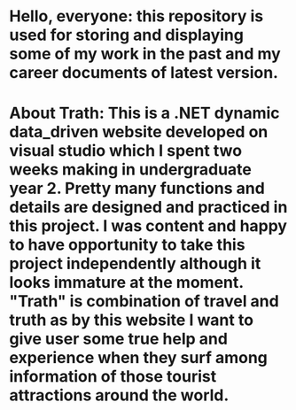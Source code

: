 # Hello, everyone: this repository is used for storing and displaying some of my work in the past and my career documents of latest version.
# About Trath: This is a .NET dynamic data_driven website developed on visual studio which I spent two weeks making in undergraduate year 2. Pretty many functions and details are designed and practiced in this project. I was content and happy to have opportunity to take this project independently although it looks immature at the moment. "Trath" is combination of travel and truth as by this website I want to give user some true help and experience when they surf among information of those tourist attractions around the world.
